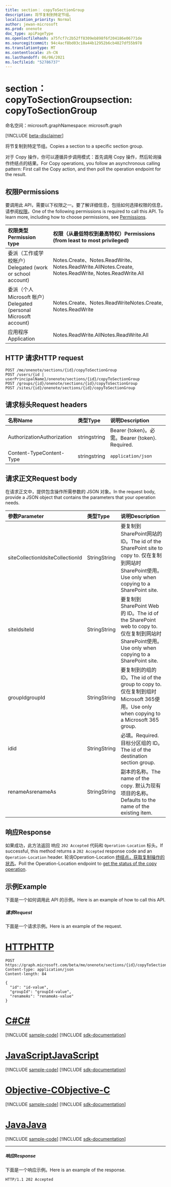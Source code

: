 ```yaml
---
title: section： copyToSectionGroup
description: 将节复制到特定节组。
localization_priority: Normal
author: jewan-microsoft
ms.prod: onenote
doc_type: apiPageType
ms.openlocfilehash: a75fcf7c2b52ff8309eb898f6f204186e06771de
ms.sourcegitcommit: 94c4acf8bd03c10a44b12952b6cb4827df55b978
ms.translationtype: MT
ms.contentlocale: zh-CN
ms.lasthandoff: 06/06/2021
ms.locfileid: "52786737"
---
```

# <a name="section-copytosectiongroup"></a><span data-ttu-id="bd721-103">section： copyToSectionGroup</span><span class="sxs-lookup"><span data-stu-id="bd721-103">section: copyToSectionGroup</span></span>

<span data-ttu-id="bd721-104">命名空间：microsoft.graph</span><span class="sxs-lookup"><span data-stu-id="bd721-104">Namespace: microsoft.graph</span></span>

[!INCLUDE [beta-disclaimer](../../includes/beta-disclaimer.md)]

<span data-ttu-id="bd721-105">将节复制到特定节组。</span><span class="sxs-lookup"><span data-stu-id="bd721-105">Copies a section to a specific section group.</span></span>

<span data-ttu-id="bd721-106">对于 Copy 操作，你可以遵循异步调用模式：首先调用 Copy 操作，然后轮询操作终结点的结果。</span><span class="sxs-lookup"><span data-stu-id="bd721-106">For Copy operations, you follow an asynchronous calling pattern:  First call the Copy action, and then poll the operation endpoint for the result.</span></span>

## <a name="permissions"></a><span data-ttu-id="bd721-107">权限</span><span class="sxs-lookup"><span data-stu-id="bd721-107">Permissions</span></span>
<span data-ttu-id="bd721-p101">要调用此 API，需要以下权限之一。要了解详细信息，包括如何选择权限的信息，请参阅[权限](/graph/permissions-reference)。</span><span class="sxs-lookup"><span data-stu-id="bd721-p101">One of the following permissions is required to call this API. To learn more, including how to choose permissions, see [Permissions](/graph/permissions-reference).</span></span>

|<span data-ttu-id="bd721-110">权限类型</span><span class="sxs-lookup"><span data-stu-id="bd721-110">Permission type</span></span>      | <span data-ttu-id="bd721-111">权限（从最低特权到最高特权）</span><span class="sxs-lookup"><span data-stu-id="bd721-111">Permissions (from least to most privileged)</span></span>              |
|:--------------------|:---------------------------------------------------------|
|<span data-ttu-id="bd721-112">委派（工作或学校帐户）</span><span class="sxs-lookup"><span data-stu-id="bd721-112">Delegated (work or school account)</span></span> | <span data-ttu-id="bd721-113">Notes.Create、Notes.ReadWrite、Notes.ReadWrite.All</span><span class="sxs-lookup"><span data-stu-id="bd721-113">Notes.Create, Notes.ReadWrite, Notes.ReadWrite.All</span></span>    |
|<span data-ttu-id="bd721-114">委派（个人 Microsoft 帐户）</span><span class="sxs-lookup"><span data-stu-id="bd721-114">Delegated (personal Microsoft account)</span></span> | <span data-ttu-id="bd721-115">Notes.Create、Notes.ReadWrite</span><span class="sxs-lookup"><span data-stu-id="bd721-115">Notes.Create, Notes.ReadWrite</span></span>    |
|<span data-ttu-id="bd721-116">应用程序</span><span class="sxs-lookup"><span data-stu-id="bd721-116">Application</span></span> | <span data-ttu-id="bd721-117">Notes.ReadWrite.All</span><span class="sxs-lookup"><span data-stu-id="bd721-117">Notes.ReadWrite.All</span></span> |

## <a name="http-request"></a><span data-ttu-id="bd721-118">HTTP 请求</span><span class="sxs-lookup"><span data-stu-id="bd721-118">HTTP request</span></span>
<!-- { "blockType": "ignored" } -->
```http
POST /me/onenote/sections/{id}/copyToSectionGroup
POST /users/{id | userPrincipalName}/onenote/sections/{id}/copyToSectionGroup
POST /groups/{id}/onenote/sections/{id}/copyToSectionGroup
POST /sites/{id}/onenote/sections/{id}/copyToSectionGroup
```
## <a name="request-headers"></a><span data-ttu-id="bd721-119">请求标头</span><span class="sxs-lookup"><span data-stu-id="bd721-119">Request headers</span></span>
| <span data-ttu-id="bd721-120">名称</span><span class="sxs-lookup"><span data-stu-id="bd721-120">Name</span></span>       | <span data-ttu-id="bd721-121">类型</span><span class="sxs-lookup"><span data-stu-id="bd721-121">Type</span></span> | <span data-ttu-id="bd721-122">说明</span><span class="sxs-lookup"><span data-stu-id="bd721-122">Description</span></span>|
|:---------------|:--------|:----------|
| <span data-ttu-id="bd721-123">Authorization</span><span class="sxs-lookup"><span data-stu-id="bd721-123">Authorization</span></span>  | <span data-ttu-id="bd721-124">string</span><span class="sxs-lookup"><span data-stu-id="bd721-124">string</span></span>  | <span data-ttu-id="bd721-p102">Bearer {token}。必需。</span><span class="sxs-lookup"><span data-stu-id="bd721-p102">Bearer {token}. Required.</span></span> |
| <span data-ttu-id="bd721-127">Content-Type</span><span class="sxs-lookup"><span data-stu-id="bd721-127">Content-Type</span></span> | <span data-ttu-id="bd721-128">string</span><span class="sxs-lookup"><span data-stu-id="bd721-128">string</span></span> | `application/json` |

## <a name="request-body"></a><span data-ttu-id="bd721-129">请求正文</span><span class="sxs-lookup"><span data-stu-id="bd721-129">Request body</span></span>
<span data-ttu-id="bd721-130">在请求正文中，提供包含操作所需参数的 JSON 对象。</span><span class="sxs-lookup"><span data-stu-id="bd721-130">In the request body, provide a JSON object that contains the parameters that your operation needs.</span></span>

| <span data-ttu-id="bd721-131">参数</span><span class="sxs-lookup"><span data-stu-id="bd721-131">Parameter</span></span>    | <span data-ttu-id="bd721-132">类型</span><span class="sxs-lookup"><span data-stu-id="bd721-132">Type</span></span>   |<span data-ttu-id="bd721-133">说明</span><span class="sxs-lookup"><span data-stu-id="bd721-133">Description</span></span>|
|:---------------|:--------|:----------|
|<span data-ttu-id="bd721-134">siteCollectionId</span><span class="sxs-lookup"><span data-stu-id="bd721-134">siteCollectionId</span></span>|<span data-ttu-id="bd721-135">String</span><span class="sxs-lookup"><span data-stu-id="bd721-135">String</span></span>|<span data-ttu-id="bd721-136">要复制到SharePoint网站的 ID。</span><span class="sxs-lookup"><span data-stu-id="bd721-136">The id of the SharePoint site to copy to.</span></span> <span data-ttu-id="bd721-137">仅在复制到网站时SharePoint使用。</span><span class="sxs-lookup"><span data-stu-id="bd721-137">Use only when copying to a SharePoint site.</span></span>|
|<span data-ttu-id="bd721-138">siteId</span><span class="sxs-lookup"><span data-stu-id="bd721-138">siteId</span></span>|<span data-ttu-id="bd721-139">String</span><span class="sxs-lookup"><span data-stu-id="bd721-139">String</span></span>|<span data-ttu-id="bd721-140">要复制到SharePoint Web 的 ID。</span><span class="sxs-lookup"><span data-stu-id="bd721-140">The id of the SharePoint web to copy to.</span></span> <span data-ttu-id="bd721-141">仅在复制到网站时SharePoint使用。</span><span class="sxs-lookup"><span data-stu-id="bd721-141">Use only when copying to a SharePoint site.</span></span>|
|<span data-ttu-id="bd721-142">groupId</span><span class="sxs-lookup"><span data-stu-id="bd721-142">groupId</span></span>|<span data-ttu-id="bd721-143">String</span><span class="sxs-lookup"><span data-stu-id="bd721-143">String</span></span>|<span data-ttu-id="bd721-144">要复制到的组的 ID。</span><span class="sxs-lookup"><span data-stu-id="bd721-144">The id of the group to copy to.</span></span> <span data-ttu-id="bd721-145">仅在复制到组时Microsoft 365使用。</span><span class="sxs-lookup"><span data-stu-id="bd721-145">Use only when copying to a Microsoft 365 group.</span></span>|
|<span data-ttu-id="bd721-146">id</span><span class="sxs-lookup"><span data-stu-id="bd721-146">id</span></span>|<span data-ttu-id="bd721-147">String</span><span class="sxs-lookup"><span data-stu-id="bd721-147">String</span></span>|<span data-ttu-id="bd721-148">必填。</span><span class="sxs-lookup"><span data-stu-id="bd721-148">Required.</span></span> <span data-ttu-id="bd721-149">目标分区组的 ID。</span><span class="sxs-lookup"><span data-stu-id="bd721-149">The id of the destination section group.</span></span> |
|<span data-ttu-id="bd721-150">renameAs</span><span class="sxs-lookup"><span data-stu-id="bd721-150">renameAs</span></span>|<span data-ttu-id="bd721-151">String</span><span class="sxs-lookup"><span data-stu-id="bd721-151">String</span></span>|<span data-ttu-id="bd721-152">副本的名称。</span><span class="sxs-lookup"><span data-stu-id="bd721-152">The name of the copy.</span></span> <span data-ttu-id="bd721-153">默认为现有项目的名称。</span><span class="sxs-lookup"><span data-stu-id="bd721-153">Defaults to the name of the existing item.</span></span> |

<!--groupId missing-->
<!--|siteCollectionId|String||
|siteId|String||-->

## <a name="response"></a><span data-ttu-id="bd721-154">响应</span><span class="sxs-lookup"><span data-stu-id="bd721-154">Response</span></span>

<span data-ttu-id="bd721-155">如果成功，此方法返回 响应 `202 Accepted` 代码和 `Operation-Location` 标头。</span><span class="sxs-lookup"><span data-stu-id="bd721-155">If successful, this method returns a `202 Accepted` response code and an `Operation-Location` header.</span></span> <span data-ttu-id="bd721-156">轮询Operation-Location [终结点，获取复制操作的状态](onenoteoperation-get.md)。</span><span class="sxs-lookup"><span data-stu-id="bd721-156">Poll the Operation-Location endpoint to [get the status of the copy operation](onenoteoperation-get.md).</span></span>

## <a name="example"></a><span data-ttu-id="bd721-157">示例</span><span class="sxs-lookup"><span data-stu-id="bd721-157">Example</span></span>
<span data-ttu-id="bd721-158">下面是一个如何调用此 API 的示例。</span><span class="sxs-lookup"><span data-stu-id="bd721-158">Here is an example of how to call this API.</span></span>
##### <a name="request"></a><span data-ttu-id="bd721-159">请求</span><span class="sxs-lookup"><span data-stu-id="bd721-159">Request</span></span>
<span data-ttu-id="bd721-160">下面是一个请求示例。</span><span class="sxs-lookup"><span data-stu-id="bd721-160">Here is an example of the request.</span></span>

# <a name="http"></a>[<span data-ttu-id="bd721-161">HTTP</span><span class="sxs-lookup"><span data-stu-id="bd721-161">HTTP</span></span>](#tab/http)
<!-- {
  "blockType": "request",
  "name": "section_copytosectiongroup"
}-->
```http
POST https://graph.microsoft.com/beta/me/onenote/sections/{id}/copyToSectionGroup
Content-type: application/json
Content-length: 84

{
  "id": "id-value",
  "groupId": "groupId-value",
  "renameAs": "renameAs-value"
}
```
# <a name="c"></a>[<span data-ttu-id="bd721-162">C#</span><span class="sxs-lookup"><span data-stu-id="bd721-162">C#</span></span>](#tab/csharp)
[!INCLUDE [sample-code](../includes/snippets/csharp/section-copytosectiongroup-csharp-snippets.md)]
[!INCLUDE [sdk-documentation](../includes/snippets/snippets-sdk-documentation-link.md)]

# <a name="javascript"></a>[<span data-ttu-id="bd721-163">JavaScript</span><span class="sxs-lookup"><span data-stu-id="bd721-163">JavaScript</span></span>](#tab/javascript)
[!INCLUDE [sample-code](../includes/snippets/javascript/section-copytosectiongroup-javascript-snippets.md)]
[!INCLUDE [sdk-documentation](../includes/snippets/snippets-sdk-documentation-link.md)]

# <a name="objective-c"></a>[<span data-ttu-id="bd721-164">Objective-C</span><span class="sxs-lookup"><span data-stu-id="bd721-164">Objective-C</span></span>](#tab/objc)
[!INCLUDE [sample-code](../includes/snippets/objc/section-copytosectiongroup-objc-snippets.md)]
[!INCLUDE [sdk-documentation](../includes/snippets/snippets-sdk-documentation-link.md)]

# <a name="java"></a>[<span data-ttu-id="bd721-165">Java</span><span class="sxs-lookup"><span data-stu-id="bd721-165">Java</span></span>](#tab/java)
[!INCLUDE [sample-code](../includes/snippets/java/section-copytosectiongroup-java-snippets.md)]
[!INCLUDE [sdk-documentation](../includes/snippets/snippets-sdk-documentation-link.md)]

---


##### <a name="response"></a><span data-ttu-id="bd721-166">响应</span><span class="sxs-lookup"><span data-stu-id="bd721-166">Response</span></span>
<span data-ttu-id="bd721-167">下面是一个响应示例。</span><span class="sxs-lookup"><span data-stu-id="bd721-167">Here is an example of the response.</span></span>
<!-- {
  "blockType": "response"
} -->
```http
HTTP/1.1 202 Accepted
```

<!-- uuid: 8fcb5dbc-d5aa-4681-8e31-b001d5168d79
2015-10-25 14:57:30 UTC -->
<!--
{
  "type": "#page.annotation",
  "description": "section: copyToSectionGroup",
  "keywords": "",
  "section": "documentation",
  "tocPath": "",
  "suppressions": [
  ]
}
-->


